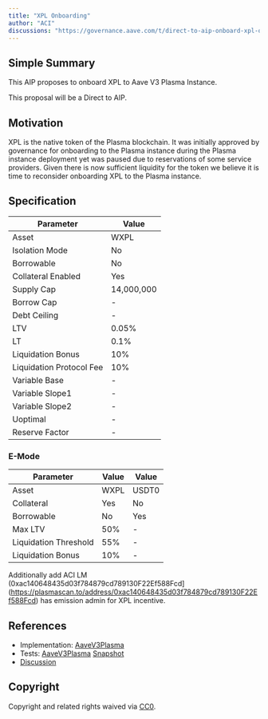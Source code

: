 ```yaml
---
title: "XPL Onboarding"
author: "ACI"
discussions: "https://governance.aave.com/t/direct-to-aip-onboard-xpl-on-aave-v3-plasma-instance/23197"
---
```


## Simple Summary

This AIP proposes to onboard XPL to Aave V3 Plasma Instance.

This proposal will be a Direct to AIP.

## Motivation

XPL is the native token of the Plasma blockchain. It was initially approved by governance for onboarding to the Plasma instance during the Plasma instance deployment yet was paused due to reservations of some service providers. Given there is now sufficient liquidity for the token we believe it is time to reconsider onboarding XPL to the Plasma instance.

## Specification

| **Parameter**            | **Value**  |
| ------------------------ | ---------- |
| Asset                    | WXPL       |
| Isolation Mode           | No         |
| Borrowable               | No         |
| Collateral Enabled       | Yes        |
| Supply Cap               | 14,000,000 |
| Borrow Cap               | -          |
| Debt Ceiling             | -          |
| LTV                      | 0.05%      |
| LT                       | 0.1%       |
| Liquidation Bonus        | 10%        |
| Liquidation Protocol Fee | 10%        |
| Variable Base            | -          |
| Variable Slope1          | -          |
| Variable Slope2          | -          |
| Uoptimal                 | -          |
| Reserve Factor           | -          |

### **E-Mode**

| **Parameter**         | **Value** | **Value** |
| --------------------- | --------- | --------- |
| Asset                 | WXPL      | USDT0     |
| Collateral            | Yes       | No        |
| Borrowable            | No        | Yes       |
| Max LTV               | 50%       | -         |
| Liquidation Threshold | 55%       | -         |
| Liquidation Bonus     | 10%       | -         |

Additionally add ACI LM (0xac140648435d03f784879cd789130F22Ef588Fcd](https://plasmascan.to/address/0xac140648435d03f784879cd789130F22Ef588Fcd) has emission admin for XPL incentive.

## References

- Implementation: [AaveV3Plasma](https://github.com/bgd-labs/aave-proposals-v3/blob/main/src/20251031_AaveV3Plasma_XPLOnboarding/AaveV3Plasma_XPLOnboarding_20251031.sol)
- Tests: [AaveV3Plasma](https://github.com/bgd-labs/aave-proposals-v3/blob/main/src/20251031_AaveV3Plasma_XPLOnboarding/AaveV3Plasma_XPLOnboarding_20251031.t.sol)
  [Snapshot](TODO)
- [Discussion](https://governance.aave.com/t/direct-to-aip-onboard-xpl-on-aave-v3-plasma-instance/23197)

## Copyright

Copyright and related rights waived via [CC0](https://creativecommons.org/publicdomain/zero/1.0/).
